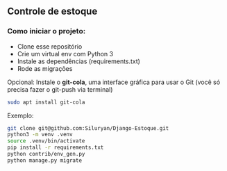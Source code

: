 ## Controle de estoque

### Como iniciar o projeto:

- Clone esse repositório
- Crie um virtual env com Python 3
- Instale as dependências (requirements.txt)
- Rode as migrações

Opcional:
Instale o **git-cola**, uma interface gráfica para usar o Git (você só precisa fazer o git-push via terminal)
```sh
sudo apt install git-cola
```

Exemplo:
```sh
git clone git@github.com:Siluryan/Django-Estoque.git
python3 -m venv .venv
source .venv/bin/activate
pip install -r requirements.txt
python contrib/env_gen.py
python manage.py migrate
```